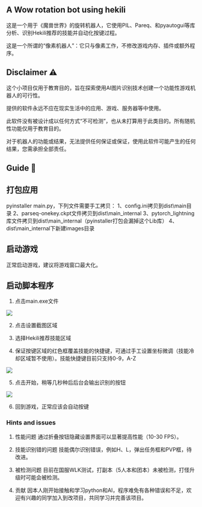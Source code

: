 ## A Wow rotation bot using hekili

这是一个用于《魔兽世界》的旋转机器人，它使用PIL、Pareq、和pyautogui等库分析、识别Hekili推荐的技能并自动化按键过程。

这是一个所谓的“像素机器人”：它只与像素工作，不修改游戏内存、插件或额外程序。

## Disclaimer :warning:

这个小项目仅用于教育目的，旨在探索使用AI图片识别技术创建一个功能性游戏机器人的可行性。

提供的软件永远不应在现实生活中的应用、游戏、服务器等中使用。

此软件没有被设计成以任何方式“不可检测”，也从未打算用于此类目的。所有随机性功能仅用于教育目的。

对于机器人的功能或结果，无法提供任何保证或保证，使用此软件可能产生的任何结果，您需承担全部责任。

## Guide :blue_book:

## 打包应用
pyinstaller main.py，下列文件需要手工拷贝：
1、config.ini拷贝到dist\main目录
2、parseq-onekey.ckpt文件拷贝到dist\main\_internal
3、pytorch_lightning库文件拷贝到dist\main\_internal（pyinstaller打包会漏掉这个Lib库）
4、dist\main\_internal下新建images目录

## 启动游戏
正常启动游戏，建议将游戏窗口最大化。
## 启动脚本程序
1. 点击main.exe文件
<p align="left">
<img src="guide_img/main.png" align="center">
</p>

2. 点击设置截图区域
 
3. 选择Hekili推荐技能区域
 
4. 保证按键区域的红色框覆盖技能的快捷键，可通过手工设置坐标微调（技能冷却区域暂不使用）。技能快捷键目前只支持0-9，A-Z
<p align="left">
<img src="guide_img/settings.png" align="center">
</p>
 
5. 点击开始，稍等几秒种后后台会输出识别的按钮
<p align="left">
<img src="guide_img/log.png" align="center">
</p>

6. 回到游戏，正常应该会自动按键

### Hints and issues
1. 性能问题
通过折叠按钮隐藏设置界面可以显著提高性能（10-30 FPS）。
 
2. 技能识别错的问题
技能偶尔识别错误，例如H、L，弹出任务框和PVP框，待改进。

3. 被检测问题
目前在国服WLK测试，打副本（5人本和团本）未被检测，打怪升级时可能会被检测。

4. 贡献
因本人刚开始接触和学习python和AI，程序难免有各种错误和不足，欢迎有兴趣的同学加入到改项目，共同学习并完善该项目。